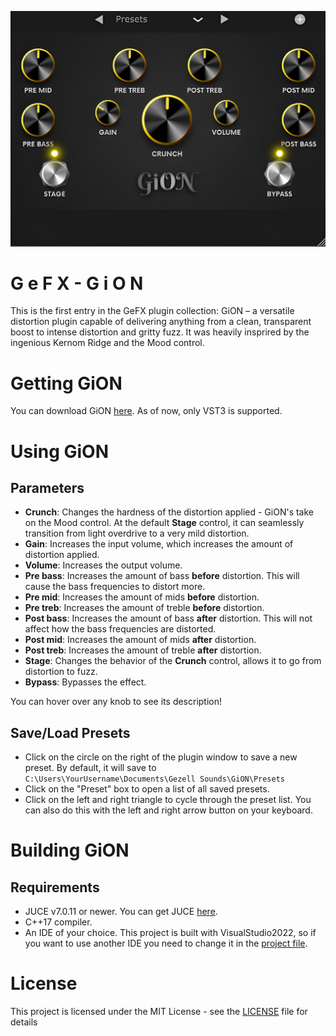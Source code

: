 ![GiON](Docs/GiON_screenshot.png)

G e F X - G i O N
=================

This is the first entry in the GeFX plugin collection: GiON – a versatile distortion plugin capable of delivering anything from a clean, transparent boost to intense distortion and gritty fuzz. It was heavily insprired by the ingenious Kernom Ridge and the Mood control.

Getting GiON
============

You can download GiON [here](https://github.com/giangthai-0710/gefx-gion/releases/tag/v1.0.0). As of now, only VST3 is supported.

Using GiON
==========

Parameters
----------
- **Crunch**: Changes the hardness of the distortion applied - GiON's take on the Mood control. At the default **Stage** control, it can seamlessly transition from light overdrive to a very mild distortion.
- **Gain**: Increases the input volume, which increases the amount of distortion applied.
- **Volume**: Increases the output volume.
- **Pre bass**: Increases the amount of bass **before** distortion. This will cause the bass frequencies to distort more.
- **Pre mid**: Increases the amount of mids **before** distortion. 
- **Pre treb**: Increases the amount of treble **before** distortion.
- **Post bass**: Increases the amount of bass **after** distortion. This will not affect how the bass frequencies are distorted.
- **Post mid**: Increases the amount of mids **after** distortion.
- **Post treb**: Increases the amount of treble **after** distortion.
- **Stage**: Changes the behavior of the **Crunch** control, allows it to go from distortion to fuzz.
- **Bypass**: Bypasses the effect.

You can hover over any knob to see its description!

Save/Load Presets
-----------------
- Click on the circle on the right of the plugin window to save a new preset. By default, it will save to `C:\Users\YourUsername\Documents\Gezell Sounds\GiON\Presets`
- Click on the "Preset" box to open a list of all saved presets.
- Click on the left and right triangle to cycle through the preset list. You can also do this with the left and right arrow button on your keyboard.

Building GiON
=============
Requirements
-------------
- JUCE v7.0.11 or newer. You can get JUCE [here](https://juce.com/download/).
- C++17 compiler.
- An IDE of your choice. This project is built with VisualStudio2022, so if you want to use another IDE you need to change it in the [project file](Source/GION.jucer).

License
=======
This project is licensed under the MIT License - see the [LICENSE](https://github.com/giangthai-0710/gefx-gion/blob/master/LICENSE) file for details
